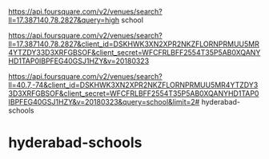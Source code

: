 https://api.foursquare.com/v2/venues/search?ll=17.387140,78.2827&query=high school

https://api.foursquare.com/v2/venues/search?ll=17.387140,78.2827&client_id=DSKHWK3XN2XPR2NKZFLORNPRMUU5MR4YTZDY33D3XRFGBSOF&client_secret=WFCFRLBFF2554T35P5AB0XQANYHD1TAP0IBPFEG40GSJ1HZY&v=20180323

https://api.foursquare.com/v2/venues/search?ll=40.7,-74&client_id=DSKHWK3XN2XPR2NKZFLORNPRMUU5MR4YTZDY33D3XRFGBSOF&client_secret=WFCFRLBFF2554T35P5AB0XQANYHD1TAP0IBPFEG40GSJ1HZY&v=20180323&query=school&limit=2# hyderabad-schools
# hyderabad-schools

